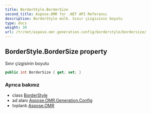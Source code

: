 ```yaml
---
title: BorderStyle.BorderSize
second_title: Aspose.OMR for .NET API Referansı
description: BorderStyle mülk. Sınır çizgisinin boyutu
type: docs
weight: 30
url: /tr/net/aspose.omr.generation.config/borderstyle/bordersize/
---
```

## BorderStyle.BorderSize property

Sınır çizgisinin boyutu

```csharp
public int BorderSize { get; set; }
```

### Ayrıca bakınız

* class [BorderStyle](../)
* ad alanı [Aspose.OMR.Generation.Config](../../borderstyle/)
* toplantı [Aspose.OMR](../../../)



